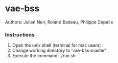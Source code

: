 # vae-bss
 
 Authors: Julian Neri, Roland Badeau, Philippe Depalle

<h3>Instructions</h3>

1. Open the unix shell (terminal for mac users)
2. Change working directory to 'vae-bss-master'
3. Execute the command: ./run.sh


